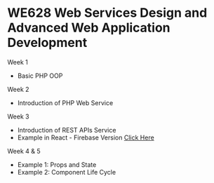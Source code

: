 # WE628 Web Services Design and Advanced Web Application Development

Week 1
  - Basic PHP OOP

Week 2
  - Introduction of PHP Web Service

Week 3
  - Introduction of REST APIs Service
  - Example in React - Firebase Version <a href="https://github.com/mossnana/we-dpu/tree/WE628-Web-Services-Design-and-Advanced-Web-Application-Development/week3/firebase-version">Click Here</a>

Week 4 & 5
  - Example 1: Props and State
  - Example 2: Component Life Cycle

